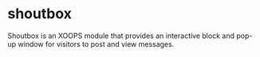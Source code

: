 shoutbox
========

Shoutbox is an XOOPS module that provides an interactive block and pop-up window for visitors to post and view messages.
